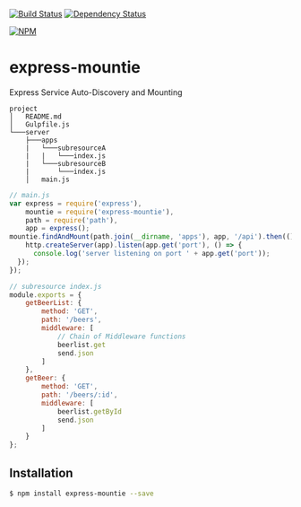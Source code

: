 [![Build Status](https://travis-ci.org/atsid/express-mountie.svg?branch=master)](https://travis-ci.org/atsid/express-mountie)
[![Dependency Status](https://david-dm.org/atsid/express-mountie.svg)](https://david-dm.org/atsid/express-mountie)

[![NPM](https://nodei.co/npm/express-mountie.png)](https://nodei.co/npm/express-mountie/)

# express-mountie
Express Service Auto-Discovery and Mounting

```
project
│   README.md
│   Gulpfile.js
└───server
    ├───apps
    |   └───subresourceA
    |   |   └───index.js
    |   └───subresourceB
    |       └───index.js
    │   main.js
```

```js
// main.js
var express = require('express'),
    mountie = require('express-mountie'),
    path = require('path'),
    app = express();
mountie.findAndMount(path.join(__dirname, 'apps'), app, '/api').then(() => {
    http.createServer(app).listen(app.get('port'), () => {
      console.log('server listening on port ' + app.get('port'));
  });
});
```
```js
// subresource index.js
module.exports = {
    getBeerList: {
        method: 'GET',
        path: '/beers',
        middleware: [
            // Chain of Middleware functions
            beerlist.get
            send.json
        ]
    },
    getBeer: {
        method: 'GET',
        path: '/beers/:id',
        middleware: [
            beerlist.getById
            send.json
        ]
    }
};
```

## Installation

```bash
$ npm install express-mountie --save
```
